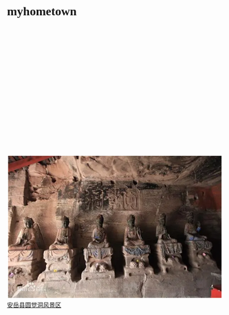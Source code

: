 # myhometown
<html>
<head>
    <meta charset="UTF-8">
    <meta http-equiv="Content-Type" content="text/html; charset=utf-8" />
    <meta name="viewport" content="initial-scale=1.0, user-scalable=no" />
    <style type="text/css">
        body, html,#allmap {width: 100%;height: 100%;overflow: hidden;margin:0;font-family:"微软雅黑";}
        #allmap{width: 100%;height: 100%;margin:0;height: 300px}
    </style>
    <script type="text/javascript" src="http://api.map.baidu.com/api?v=1.0&ak=x93W9PhY34OtT003qS5BXpQCVdquLmHx"></script>
    <title>浏览器定位</title>
</head>
<body>
<div id="allmap"></div>
</body>
</html>
<script type="text/javascript">
    // 百度地图API功能
    var map = new BMap.Map("allmap");
    var point = new BMap.Point(105.33, 30.10);
    map.centerAndZoom(point,20);
 
    // 创建地址解析器实例
    var myGeo = new BMap.Geocoder();
    // 将地址解析结果显示在地图上,并调整地图视野
    myGeo.getPoint("深圳市福田区第一世界广场", function(point){
        if (point) {
            var opts = {type: BMAP_NAVIGATION_CONTROL_ZOOM}
            map.addControl(new BMap.NavigationControl(opts));//地图平移缩放控件，PC端默认位于地图左上方，它包含控制地图的平移和缩放的功能。移动端提供缩放控件，默认位于地图右下方。
            map.addControl(new BMap.OverviewMapControl()); //缩略地图控件，默认位于地图右下方，是一个可折叠的缩略地图。
            map.addControl(new BMap.MapTypeControl());//地图类型控件，默认位于地图右上方。
            map.centerAndZoom(point, 20);
            var marker =new BMap.Marker(point);
            map.addOverlay(marker);
            marker.setAnimation(BMAP_ANIMATION_BOUNCE); //跳动的动画
            var optss = {
                width : 240,     // 信息窗口宽度
                height: 70,     // 信息窗口高度
                title : "第一世界广场" , // 信息窗口标题
                enableMessage:true,//设置允许信息窗发送短息
            }
            var infoWindow = new BMap.InfoWindow("地址：深圳市福田区第一世界广场", optss);  // 创建信息窗口对象
            marker.addEventListener("click", function(){
                map.openInfoWindow(infoWindow,point); //开启信息窗口
            });
 
            setTimeout(function () {
                map.setZoom(20);
            },2000);
            map.enableScrollWheelZoom(true);
 
        }else{
            alert("您选择地址没有解析到结果!");
        }
    }, "安岳县");
 
</script>
<img src="园觉洞.png"/>
<a href="https://baike.baidu.com/item/%E5%9C%86%E8%A7%89%E6%B4%9E/13141?fr=aladdin">安岳县圆觉洞风景区</a>
</html>
